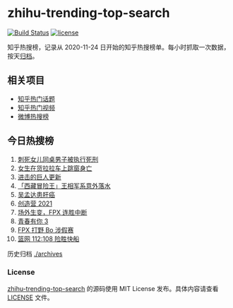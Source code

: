# zhihu-trending-top-search

[![Build Status](https://github.com/justjavac/zhihu-trending-top-search/workflows/ci/badge.svg?branch=main)](https://github.com/justjavac/zhihu-trending-top-search/actions)
[![license](https://img.shields.io/github/license/justjavac/zhihu-trending-top-search)](https://github.com/justjavac/zhihu-trending-top-search/blob/main/LICENSE)

知乎热搜榜，记录从 2020-11-24 日开始的知乎热搜榜单。每小时抓取一次数据，按天[归档](./archives)。

## 相关项目

- [知乎热门话题](https://github.com/justjavac/zhihu-trending-hot-questions)
- [知乎热门视频](https://github.com/justjavac/zhihu-trending-hot-video)
- [微博热搜榜](https://github.com/justjavac/weibo-trending-hot-search)

## 今日热搜榜

<!-- BEGIN -->
<!-- 最后更新时间 Tue Feb 23 2021 06:04:43 GMT+0800 (CST) -->
1. [刺死女儿同桌男子被执行死刑](https://www.zhihu.com/search?q=刺死女儿同桌)
1. [女生在货拉拉车上跳窗身亡](https://www.zhihu.com/search?q=货拉拉跳车)
1. [进击的巨人更新](https://www.zhihu.com/search?q=进击的巨人)
1. [「西藏冒险王」王相军系意外落水](https://www.zhihu.com/search?q=西藏冒险王)
1. [吴孟达患肝癌](https://www.zhihu.com/search?q=吴孟达)
1. [创造营 2021](https://www.zhihu.com/search?q=创造营2021)
1. [场外生变，FPX 连胜中断](https://www.zhihu.com/search?q=fpx)
1. [青春有你 3](https://www.zhihu.com/search?q=青春有你3)
1. [FPX 打野 Bo 涉假赛](https://www.zhihu.com/search?q=fpx假赛)
1. [篮网 112:108 险胜快船](https://www.zhihu.com/search?q=篮网)
<!-- END -->

历史归档 [./archives](./archives)

### License

[zhihu-trending-top-search](https://github.com/justjavac/zhihu-trending-top-search) 的源码使用 MIT License 发布。具体内容请查看 [LICENSE](./LICENSE) 文件。
